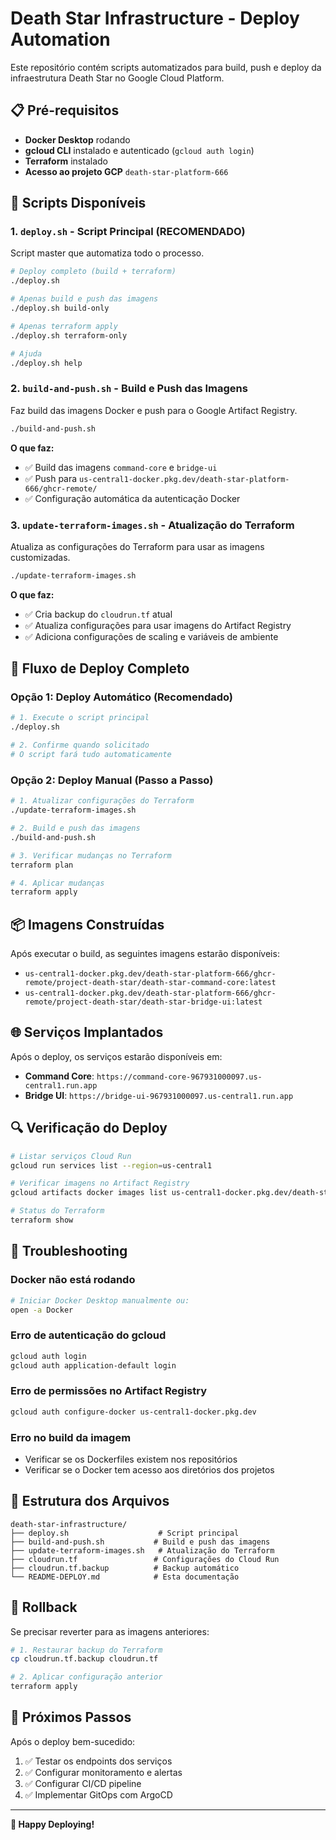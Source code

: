 # Death Star Infrastructure - Deploy Automation

Este repositório contém scripts automatizados para build, push e deploy da infraestrutura Death Star no Google Cloud Platform.

## 📋 Pré-requisitos

- **Docker Desktop** rodando
- **gcloud CLI** instalado e autenticado (`gcloud auth login`)
- **Terraform** instalado
- **Acesso ao projeto GCP** `death-star-platform-666`

## 🚀 Scripts Disponíveis

### 1. `deploy.sh` - Script Principal (RECOMENDADO)

Script master que automatiza todo o processo.

```bash
# Deploy completo (build + terraform)
./deploy.sh

# Apenas build e push das imagens
./deploy.sh build-only

# Apenas terraform apply
./deploy.sh terraform-only

# Ajuda
./deploy.sh help
```

### 2. `build-and-push.sh` - Build e Push das Imagens

Faz build das imagens Docker e push para o Google Artifact Registry.

```bash
./build-and-push.sh
```

**O que faz:**
- ✅ Build das imagens `command-core` e `bridge-ui`
- ✅ Push para `us-central1-docker.pkg.dev/death-star-platform-666/ghcr-remote/`
- ✅ Configuração automática da autenticação Docker

### 3. `update-terraform-images.sh` - Atualização do Terraform

Atualiza as configurações do Terraform para usar as imagens customizadas.

```bash
./update-terraform-images.sh
```

**O que faz:**
- ✅ Cria backup do `cloudrun.tf` atual
- ✅ Atualiza configurações para usar imagens do Artifact Registry
- ✅ Adiciona configurações de scaling e variáveis de ambiente

## 🔧 Fluxo de Deploy Completo

### Opção 1: Deploy Automático (Recomendado)

```bash
# 1. Execute o script principal
./deploy.sh

# 2. Confirme quando solicitado
# O script fará tudo automaticamente
```

### Opção 2: Deploy Manual (Passo a Passo)

```bash
# 1. Atualizar configurações do Terraform
./update-terraform-images.sh

# 2. Build e push das imagens
./build-and-push.sh

# 3. Verificar mudanças no Terraform
terraform plan

# 4. Aplicar mudanças
terraform apply
```

## 📦 Imagens Construídas

Após executar o build, as seguintes imagens estarão disponíveis:

- `us-central1-docker.pkg.dev/death-star-platform-666/ghcr-remote/project-death-star/death-star-command-core:latest`
- `us-central1-docker.pkg.dev/death-star-platform-666/ghcr-remote/project-death-star/death-star-bridge-ui:latest`

## 🌐 Serviços Implantados

Após o deploy, os serviços estarão disponíveis em:

- **Command Core**: `https://command-core-967931000097.us-central1.run.app`
- **Bridge UI**: `https://bridge-ui-967931000097.us-central1.run.app`

## 🔍 Verificação do Deploy

```bash
# Listar serviços Cloud Run
gcloud run services list --region=us-central1

# Verificar imagens no Artifact Registry
gcloud artifacts docker images list us-central1-docker.pkg.dev/death-star-platform-666/ghcr-remote --include-tags

# Status do Terraform
terraform show
```

## 🚨 Troubleshooting

### Docker não está rodando
```bash
# Iniciar Docker Desktop manualmente ou:
open -a Docker
```

### Erro de autenticação do gcloud
```bash
gcloud auth login
gcloud auth application-default login
```

### Erro de permissões no Artifact Registry
```bash
gcloud auth configure-docker us-central1-docker.pkg.dev
```

### Erro no build da imagem
- Verificar se os Dockerfiles existem nos repositórios
- Verificar se o Docker tem acesso aos diretórios dos projetos

## 📁 Estrutura dos Arquivos

```
death-star-infrastructure/
├── deploy.sh                    # Script principal
├── build-and-push.sh           # Build e push das imagens
├── update-terraform-images.sh   # Atualização do Terraform
├── cloudrun.tf                 # Configurações do Cloud Run
├── cloudrun.tf.backup          # Backup automático
└── README-DEPLOY.md            # Esta documentação
```

## 🔄 Rollback

Se precisar reverter para as imagens anteriores:

```bash
# 1. Restaurar backup do Terraform
cp cloudrun.tf.backup cloudrun.tf

# 2. Aplicar configuração anterior
terraform apply
```

## 🎯 Próximos Passos

Após o deploy bem-sucedido:

1. ✅ Testar os endpoints dos serviços
2. ✅ Configurar monitoramento e alertas
3. ✅ Configurar CI/CD pipeline
4. ✅ Implementar GitOps com ArgoCD

---

**🎉 Happy Deploying!**